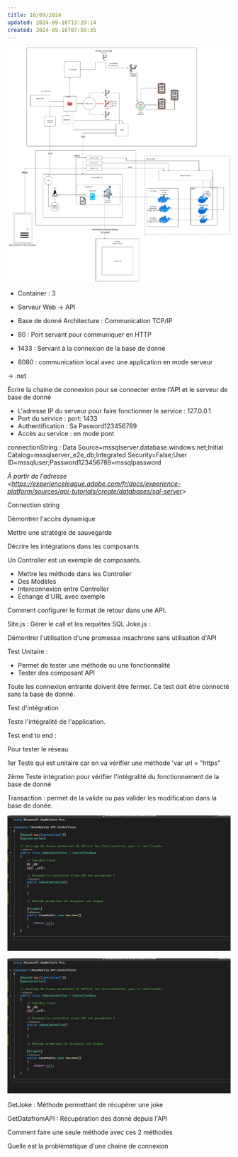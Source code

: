 ```yaml
---
title: 16/09/2024
updated: 2024-09-16T13:29:14
created: 2024-09-16T07:59:35
---
```


![image1](resources/fd17aa8bfb2a4c1ab2f9243534a4c743.png)

- Container : 3

- Serveur Web -\> API
- Base de donné
Architecture : Communication TCP/IP
- 80 : Port servant pour communiquer en HTTP
- 1433 : Servant à la connexion de la base de donné
- 8080 : communication local avec une application en mode serveur

-\> .net

Écrire la chaine de connexion pour se connecter entre l'API et le serveur de base de donné

- L'adresse IP du serveur pour faire fonctionner le service : 127.0.0.1
- Port du service : port: 1433
- Authentification : Sa Pasword123456789
- Accès au service : en mode pont

connectionString : Data Source=mssqlserver.database.windows.net;Initial Catalog=mssqlserver_e2e_db;Integrated Security=False;User ID=mssqluser;Password123456789=mssqlpassword

*À partir de l’adresse \<<https://experienceleague.adobe.com/fr/docs/experience-platform/sources/api-tutorials/create/databases/sql-server>\>*

Connection string

Démontrer l'accès dynamique

Mettre une stratégie de sauvegarde

Décrire les intégrations dans les composants

Un Controller est un exemple de composants.

- Mettre les méthode dans les Controller
- Des Modèles
- Interconnexion entre Controller
- Échange d'URL avec exemple

Comment configurer le format de retour dans une API.

Site.js : Gérer le call et les requêtes SQL
Joke.js :

Démontrer l'utilisation d'une promesse insachrone sans utilisation d'API

Test Unitaire :

- Permet de tester une méthode ou une fonctionnalité
- Tester des composant API

Toute les connexion entrante doivent être fermer.
Ce test doit être connecté sans la base de donné.

Test d'intégration

Teste l'intégralité de l'application.

Test end to end :

Pour tester le réseau

1er Teste qui est unitaire car on va vérifier une méthode 'var url = "https"

2ème Teste intégration pour vérifier l'intégralité du fonctionnement de la base de donné

Transaction : permet de la valide ou pas valider les modification dans la base de donée.

![image2](resources/467815ba7b0e403a8db1f6af65653f0a.png)

![image2](resources/467815ba7b0e403a8db1f6af65653f0a.png)

GetJoke : Méthode permettant de récupérer une joke

GetDatafromAPI : Récupération des donné depuis l'API

Comment faire une seule méthode avec ces 2 méthodes

Quelle est la problématique d'une chaine de connexion

